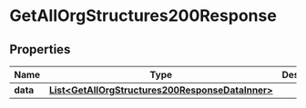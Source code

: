 

# GetAllOrgStructures200Response


## Properties

| Name | Type | Description | Notes |
|------------ | ------------- | ------------- | -------------|
|**data** | [**List&lt;GetAllOrgStructures200ResponseDataInner&gt;**](GetAllOrgStructures200ResponseDataInner.md) |  |  [optional] |



